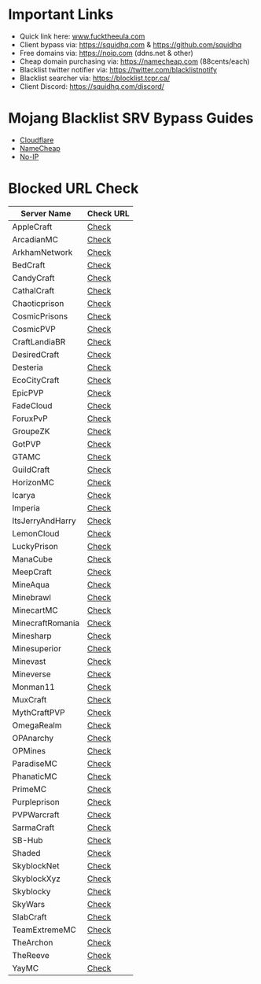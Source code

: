 # Important Links
- Quick link here: www.fucktheeula.com
- Client bypass via: https://squidhq.com & https://github.com/squidhq
- Free domains via: https://noip.com (ddns.net & other)
- Cheap domain purchasing via: https://namecheap.com (88cents/each)
- Blacklist twitter notifier via: https://twitter.com/blacklistnotify
- Blacklist searcher via: https://blocklist.tcpr.ca/
- Client Discord: https://squidhq.com/discord/

# Mojang Blacklist SRV Bypass Guides
- [Cloudflare](https://github.com/EcoCityCraft/MojangBlacklist/blob/master/SRV-Guides/CLOUDFLARE.md)
- [NameCheap](https://github.com/EcoCityCraft/MojangBlacklist/blob/master/SRV-Guides/NAMECHEAP.md)
- [No-IP](https://github.com/EcoCityCraft/MojangBlacklist/blob/master/SRV-Guides/NOIP.md)

# Blocked URL Check

Server Name | Check URL
------------|----------
AppleCraft | [Check](http://use.gameapis.net/mc/extra/blockedservers/check/play.applecraft.org)
ArcadianMC | [Check](http://use.gameapis.net/mc/extra/blockedservers/check/play.arcadianmc.com)
ArkhamNetwork | [Check](http://use.gameapis.net/mc/extra/blockedservers/check/arkhamnetwork.org,mc.arkhamnetwork.org,play.arkhamnetwork.org,playmc.mx)
BedCraft | [Check](http://use.gameapis.net/mc/extra/blockedservers/check/ftb.bedcraft.eu)
CandyCraft | [Check](http://use.gameapis.net/mc/extra/blockedservers/check/mc.candycraft.org)
CathalCraft | [Check](http://use.gameapis.net/mc/extra/blockedservers/check/mc.cathalcraft.com,sky.cathalcraft.com)
Chaoticprison | [Check](http://use.gameapis.net/mc/extra/blockedservers/check/chaoticprison.org)
CosmicPrisons | [Check](http://use.gameapis.net/mc/extra/blockedservers/check/cosmicprisons.com)
CosmicPVP | [Check](http://use.gameapis.net/mc/extra/blockedservers/check/cosmicpvp.com,proxypipe.cosmicpvp.com)
CraftLandiaBR | [Check](http://use.gameapis.net/mc/extra/blockedservers/check/jogar.craftlandia.com.br)
DesiredCraft | [Check](http://use.gameapis.net/mc/extra/blockedservers/check/mc.desiredcraft.net)
Desteria | [Check](http://use.gameapis.net/mc/extra/blockedservers/check/pvp.desteria.com)
EcoCityCraft | [Check](http://use.gameapis.net/mc/extra/blockedservers/check/ecocitycraft.com,mc.ecocitycraft.com,play.ecocitycraft.com,eccgamers.com,mc.eccgamers.com,play.eccgamers.com,aemservers.net,mc.aemservers.net,play.aemservers.net)
EpicPVP | [Check](http://use.gameapis.net/mc/extra/blockedservers/check/epicpvp.eu,clashmc.eu)
FadeCloud | [Check](http://use.gameapis.net/mc/extra/blockedservers/check/fadecloud.com)
ForuxPvP | [Check](http://use.gameapis.net/mc/extra/blockedservers/check/play.foruxpvp.com)
GroupeZK | [Check](http://use.gameapis.net/mc/extra/blockedservers/check/play.groupezk.fr,gzk.bmqt.fr,play.groupezk.com)
GotPVP | [Check](http://use.gameapis.net/mc/extra/blockedservers/check/gotpvp.com,play.gotpvp.com)
GTAMC | [Check](http://use.gameapis.net/mc/extra/blockedservers/check/play.gtamc.net)
GuildCraft | [Check](http://use.gameapis.net/mc/extra/blockedservers/check/play.guildcraft.org)
HorizonMC | [Check](http://use.gameapis.net/mc/extra/blockedservers/check/play.invasionz.fr,play.horizonmc.fr)
Icarya | [Check](http://use.gameapis.net/mc/extra/blockedservers/check/play.icarya.fr)
Imperia | [Check](http://use.gameapis.net/mc/extra/blockedservers/check/mc-imperia.fr)
ItsJerryAndHarry | [Check](http://use.gameapis.net/mc/extra/blockedservers/check/itsjerryandharry.com,play.itsjerryandharry.com)
LemonCloud | [Check](http://use.gameapis.net/mc/extra/blockedservers/check/play.lemoncloud.org)
LuckyPrison | [Check](http://use.gameapis.net/mc/extra/blockedservers/check/luckyprison.com,play.luckyprison.com)
ManaCube | [Check](http://use.gameapis.net/mc/extra/blockedservers/check/play.manacube.com)
MeepCraft | [Check](http://use.gameapis.net/mc/extra/blockedservers/check/meepcraft.com)
MineAqua | [Check](http://use.gameapis.net/mc/extra/blockedservers/check/mc.mineaquatm.net)
Minebrawl | [Check](http://use.gameapis.net/mc/extra/blockedservers/check/minebrawl.org)
MinecartMC | [Check](http://use.gameapis.net/mc/extra/blockedservers/check/minecartmc.com,play.theminecart.com,server.theminecart.com)
MinecraftRomania | [Check](http://use.gameapis.net/mc/extra/blockedservers/check/play.minecraft-romania.ro,original.minecraft-romania.ro)
Minesharp | [Check](http://use.gameapis.net/mc/extra/blockedservers/check/play.minesharp.net,play.minesharp.org)
Minesuperior | [Check](http://use.gameapis.net/mc/extra/blockedservers/check/play.minesuperior.com)
Minevast | [Check](http://use.gameapis.net/mc/extra/blockedservers/check/play.minevast.com,mc.minevast.com)
Mineverse | [Check](http://use.gameapis.net/mc/extra/blockedservers/check/mineverse.com,mineverse.net,mineverse.org)
Monman11 | [Check](http://use.gameapis.net/mc/extra/blockedservers/check/monman11.com)
MuxCraft | [Check](http://use.gameapis.net/mc/extra/blockedservers/check/muxcraft.eu,pvp.muxcraft.eu)
MythCraftPVP | [Check](http://use.gameapis.net/mc/extra/blockedservers/check/play.mythcraftpvp.com)
OmegaRealm | [Check](http://use.gameapis.net/mc/extra/blockedservers/check/omegarealm.com)
OPAnarchy | [Check](http://use.gameapis.net/mc/extra/blockedservers/check/opanarchy.com)
OPMines | [Check](http://use.gameapis.net/mc/extra/blockedservers/check/opmines.net)
ParadiseMC | [Check](http://use.gameapis.net/mc/extra/blockedservers/check/play.paradise-mc.net)
PhanaticMC | [Check](http://use.gameapis.net/mc/extra/blockedservers/check/phanaticmc.com,play.phanaticmc.com,mcskyblock.com,play.mcskyblock.com)
PrimeMC | [Check](http://use.gameapis.net/mc/extra/blockedservers/check/primemc.org,play.primemc.org)
Purpleprison | [Check](http://use.gameapis.net/mc/extra/blockedservers/check/purpleprison.net)
PVPWarcraft | [Check](http://use.gameapis.net/mc/extra/blockedservers/check/mc.pvp-warcraft.eu)
SarmaCraft | [Check](http://use.gameapis.net/mc/extra/blockedservers/check/mc.sarmacraft.info)
SB-Hub | [Check](http://use.gameapis.net/mc/extra/blockedservers/check/sb-hub.com,planetsb.net,fadedsb.com,shadowsb.com,survivalsb.com)
Shaded | [Check](http://use.gameapis.net/mc/extra/blockedservers/check/play.shaded.gg)
SkyblockNet | [Check](http://use.gameapis.net/mc/extra/blockedservers/check/skyblock.net,skyblock.org)
SkyblockXyz | [Check](http://use.gameapis.net/mc/extra/blockedservers/check/skyblock.xyz)
Skyblocky | [Check](http://use.gameapis.net/mc/extra/blockedservers/check/skyblocky.com,mc.skyblocky.com)
SkyWars | [Check](http://use.gameapis.net/mc/extra/blockedservers/check/skywars.com)
SlabCraft | [Check](http://use.gameapis.net/mc/extra/blockedservers/check/mc.slabcraft.net)
TeamExtremeMC | [Check](http://use.gameapis.net/mc/extra/blockedservers/check/play.teamextrememc.com)
TheArchon | [Check](http://use.gameapis.net/mc/extra/blockedservers/check/play.thearchon.net,pvp.thearchon.net)
TheReeve | [Check](http://use.gameapis.net/mc/extra/blockedservers/check/play.reevemc.com)
YayMC | [Check](http://use.gameapis.net/mc/extra/blockedservers/check/yaymc.com)
